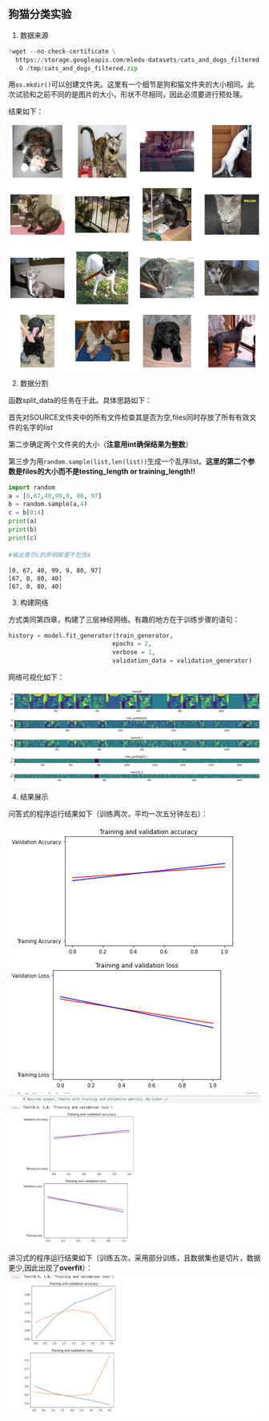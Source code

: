 ## 狗猫分类实验

1. 数据来源


```python
!wget --no-check-certificate \
  https://storage.googleapis.com/mledu-datasets/cats_and_dogs_filtered.zip \
  -O /tmp/cats_and_dogs_filtered.zip
```

用`os.mkdir()`可以创建文件夹。这里有一个细节是狗和猫文件夹的大小相同。此次试验和之前不同的是图片的大小，形状不尽相同，因此必须要进行预处理。

结果如下：

![c5p5](https://github.com/MinxuanQin/pics/blob/master/tensorflow_prac/c5p5_cats.png)

2. 数据分割

函数split_data的任务在于此。具体思路如下：

首先对SOURCE文件夹中的所有文件检查其是否为空,files同时存放了所有有效文件的名字的list

第二步确定两个文件夹的大小（**注意用int确保结果为整数**）

第三步为用`random.sample(list,len(list))`生成一个乱序list。**这里的第二个参数是files的大小而不是testing_length or training_length!!**


```python
import random
a = [0,67,40,99,9, 80, 97]
b = random.sample(a,4)
c = b[0:4]
print(a)
print(b)
print(c)

#输出表示c的声明那里不包含4
```

    [0, 67, 40, 99, 9, 80, 97]
    [67, 0, 80, 40]
    [67, 0, 80, 40]


3. 构建网络

方式类同第四章，构建了三层神经网络。有趣的地方在于训练步骤的语句：


```python
history = model.fit_generator(train_generator,
                             epochs = 2,
                             verbose = 1,
                             validation_data = validation_generator)
```

网络可视化如下：

![c5p6](https://github.com/MinxuanQin/pics/blob/master/tensorflow_prac/c5p6.png)
![c5p7](https://github.com/MinxuanQin/pics/blob/master/tensorflow_prac/c5p7.png)
![c5p8](https://github.com/MinxuanQin/pics/blob/master/tensorflow_prac/c5p8.png)
![c5p9](https://github.com/MinxuanQin/pics/blob/master/tensorflow_prac/c5p9.png)
![c5p10](https://github.com/MinxuanQin/pics/blob/master/tensorflow_prac/c5p10.png)

4. 结果展示

问答式的程序运行结果如下（训练两次，平均一次五分钟左右）：

![c5p1](https://github.com/MinxuanQin/pics/blob/master/tensorflow_prac/c5p1.png)
![c5p2](https://github.com/MinxuanQin/pics/blob/master/tensorflow_prac/c5p2.png)
![c5p3](https://github.com/MinxuanQin/pics/blob/master/tensorflow_prac/c5p3.png)

讲习式的程序运行结果如下（训练五次，采用部分训练，且数据集也是切片，数据更少,因此出现了**overfit**）：
![c5p4](https://github.com/MinxuanQin/pics/blob/master/tensorflow_prac/c5p4.png)

